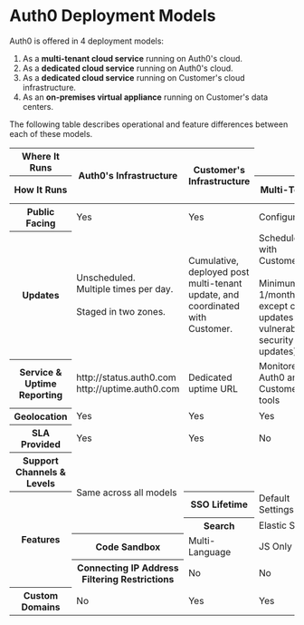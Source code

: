 # Auth0 Deployment Models

Auth0 is offered in 4 deployment models:

1. As a __multi-tenant cloud service__ running on Auth0's cloud.
2. As a __dedicated cloud service__ running on Auth0's cloud.
3. As a __dedicated cloud service__ running on Customer's cloud infrastructure.
4. As an __on-premises virtual appliance__ running on Customer's data centers.

The following table describes operational and feature differences between each of these models.

<table class="table">
    <thead>
        <tr>
            <th>Where It Runs</th>
            <th rowspan="2">Auth0's Infrastructure</th>
            <th rowspan="2">Customer's Infrastructure</th>
        </tr>
        <tr>
            <th>How It Runs</th>
            <th>Multi-Tenant</th>
            <th>Dedicated</th>
            <th>Cloud</th>
            <th>On-Premises</th>
        </tr>
    </thead>
    <tbody>
        <tr>
            <th>Public Facing</th>
            <td>Yes</td>
            <td>Yes</td>
            <td>Configurable</td>
            <td>Configurable</td>
        </tr>
        <tr>
            <th>Updates</th>
            <td>Unscheduled. <br /> Multiple times per day. <br /><br />Staged in two zones.        </td>
            <td>Cumulative, deployed post multi-tenant update, and coordinated with Customer.</td>
            <td>Scheduled with Customer. <br /><br />Minimum 1/month, except critical updates (e.g. vulnerabilities, security updates)</td>
            <td>Scheduled with Customer. <br /><br />Minimum 1/month, except critical updates (e.g. vulnerabilities, security updates)</td>
        </tr>
        <tr>
            <th>Service & Uptime Reporting</th>
            <td>http://status.auth0.com<br />http://uptime.auth0.com</td>
            <td>Dedicated uptime URL</td>
            <td>Monitored by Auth0 and Customer's tools</td>
            <td>Monitored by Auth0 and Customer's tools</td>
        </tr>
        <tr>
            <th>Geolocation</th>
            <td>Yes</td>
            <td>Yes</td>
            <td>Yes</td>
            <td>Yes</td>
        </tr>
        <tr>
            <th>SLA Provided</th>
            <td>Yes</td>
            <td>Yes</td>
            <td>No</td>
            <td>No</td>
        </tr>
        <tr>
            <th>Support Channels & Levels</th>
            <td rowspan="4">Same across all models</td>
        </tr>
        <tr>
            <th rowspan="5">Features</th>
        </tr>
        <tr>
            <th>SSO Lifetime</th>
            <td>Default Settings</td>
            <td>Configurable</td>
            <td>Configurable</td>
            <td>Configurable</td>
        </tr>
        <tr>
            <th>Search</th>
            <td>Elastic Search</td>
            <td>DB-based</td>
            <td>DB-based</td>
            <td>DB-based</td>
        </tr>
        <tr>
            <th>Code Sandbox</th>
            <td>Multi-Language</td>
            <td>JS Only</td>
            <td>JS Only</td>
            <td>JS Only</td>
        </tr>
        <tr>
            <th>Connecting IP Address Filtering Restrictions</th>
            <td>No</td>
            <td>No</td>
            <td>Yes</td>
            <td>Yes</td>
        </tr>
        <tr>
            <th>Custom Domains</th>
            <td>No</td>
            <td>Yes</td>
            <td>Yes</td>
            <td>Yes</td>
        </tr>
    </tbody>
</table>

